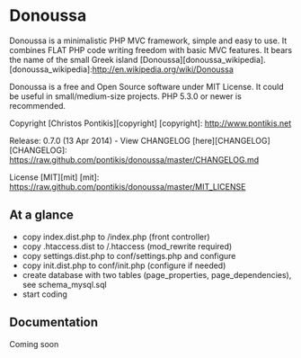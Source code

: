Donoussa
========

Donoussa is a minimalistic PHP MVC framework, simple and easy to use. It combines FLAT PHP code writing freedom with basic MVC features. It bears the name of the small Greek island [Donoussa][donoussa_wikipedia].
[donoussa_wikipedia]:http://en.wikipedia.org/wiki/Donoussa

Donoussa is a free and Open Source software under MIT License. It could be useful in small/medium-size projects. PHP 5.3.0 or newer is recommended.

Copyright [Christos Pontikis][copyright]
[copyright]: http://www.pontikis.net

Release: 0.7.0 (13 Apr 2014) - View CHANGELOG [here][CHANGELOG]
[CHANGELOG]: https://raw.github.com/pontikis/donoussa/master/CHANGELOG.md

License [MIT][mit]
[mit]: https://raw.github.com/pontikis/donoussa/master/MIT_LICENSE

At a glance
-------------
* copy index.dist.php to /index.php (front controller)
* copy .htaccess.dist to /.htaccess (mod_rewrite required)
* copy settings.dist.php to conf/settings.php and configure
* copy init.dist.php to conf/init.php (configure if needed)
* create database with two tables (page_properties, page_dependencies), see schema_mysql.sql
* start coding

Documentation
-------------
Coming soon
